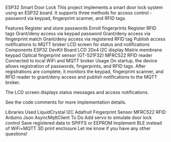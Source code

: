 ESP32 Smart Door Lock
This project implements a smart door lock system using an ESP32 board. It supports three methods for access control - password via keypad, fingerprint scanner, and RFID tags.

Features
Register and store passwords
Enroll fingerprints
Register RFID tags
Grant/deny access via keypad password
Grant/deny access via fingerprint match
Grant/deny access via registered RFID tag
Publish access notifications to MQTT broker
LCD screen for status and notifications
Components
ESP32 DevKit Board
LCD 20x4 I2C display
Matrix membrane keypad
Optical fingerprint sensor (GT-521F32)
MFRC522 RFID reader
Connected to local WiFi and MQTT broker
Usage
On startup, the device allows registration of passwords, fingerprints, and RFID tags. After registrations are complete, it monitors the keypad, fingerprint scanner, and RFID reader to grant/deny access and publish notifications to the MQTT broker.

The LCD screen displays status messages and access notifications.

See the code comments for more implementation details.

Libraries Used
LiquidCrystal I2C
Adafruit Fingerprint Sensor
MFRC522 RFID
Arduino Json
AsyncMqttClient
To Do
Add servo to simulate door lock control
Save registered data to SPIFFS or EEPROM
Implement BLE instead of WiFi+MQTT
3D print enclosure
Let me know if you have any other questions!
